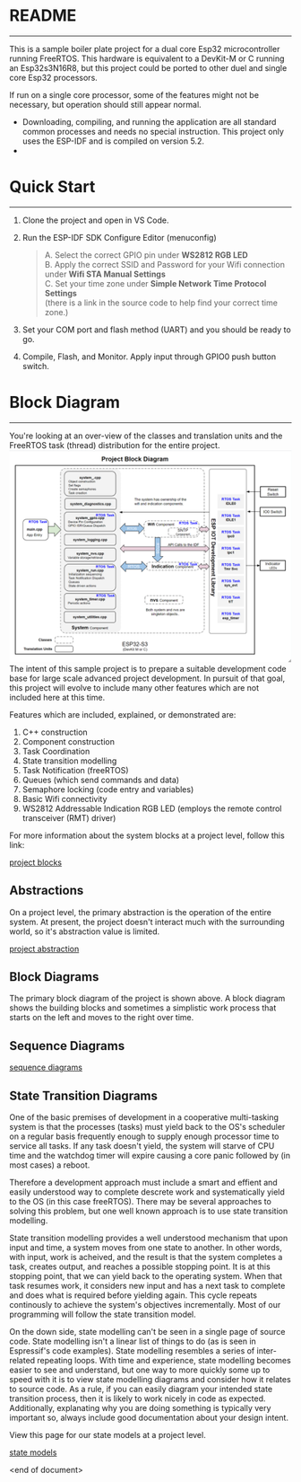 # README
---
This is a sample boiler plate project for a dual core Esp32 microcontroller running FreeRTOS.  This hardware is equivalent to a DevKit-M or C running an Esp32s3N16R8, but this project could be ported to other duel and single core Esp32 processors.

If run on a single core processor, some of the features might not be necessary, but operation should still appear normal.

* Downloading, compiling, and running the application are all standard common processes and needs no special instruction.  This project only uses the ESP-IDF and is compiled on version 5.2.
* 
# Quick Start
---
1) Clone the project and open in VS Code.  
2) Run the ESP-IDF SDK Configure Editor (menuconfig)  

    >A. Select the correct GPIO pin under **WS2812 RGB LED**  
    >B. Apply the correct SSID and Password for your Wifi connection under **Wifi STA Manual Settings**  
    >C. Set your time zone under **Simple Network Time Protocol Settings**  
        (there is a link in the source code to help find your correct time zone.)  

3) Set your COM port and flash method (UART) and you should be ready to go.  
4) Compile, Flash, and Monitor.  Apply input through GPIO0 push button switch.  

# Block Diagram
---
You're looking at an over-view of the classes and translation units and the FreeRTOS task (thread) distribution for the entire project.  
![system_block](./docs/images/project_block.png)  
The intent of this sample project is to prepare a suitable development code base for large scale advanced project development.  In pursuit of that goal, this project will evolve to include many other features which are not included here at this time.

Features which are included, explained, or demonstrated are:
1. C++ construction
2. Component construction
3. Task Coordination
4. State transition modelling
5. Task Notification (freeRTOS)
6. Queues (which send commands and data)
7. Semaphore locking (code entry and variables)
8. Basic Wifi connectivity
9. WS2812 Addressable Indication RGB LED (employs the remote control transceiver (RMT) driver)

For more information about the system blocks at a project level, follow this link:

[project blocks](./docs/project_blocks.md)


## Abstractions
On a project level, the primary abstraction is the operation of the entire system.  At present, the project doesn't interact much with the surrounding world, so it's abstraction value is limited.

[project abstraction](./docs/project_abstractions.md)


## Block Diagrams
The primary block diagram of the project is shown above.  A block diagram shows the building blocks and sometimes a simplistic work process that starts on the left and moves to the right over time.

## Sequence Diagrams

[sequence diagrams](./docs/project_sequences.md)


## State Transition Diagrams
One of the basic premises of development in a cooperative multi-tasking system is that the processes (tasks) must yield back to the OS's scheduler on a regular basis frequently enough to supply enough processor time to service all tasks.   If any task doesn't yield, the system will starve of CPU time and the watchdog timer will expire causing a core panic followed by (in most cases) a reboot.

Therefore a development approach must include a smart and effient and easily understood way to complete descrete work and systematically yield to the OS (in this case freeRTOS).  There may be several approaches to solving this problem, but one well known approach is to use state transition modelling.

State transition modelling provides a well understood mechanism that upon input and time, a system moves from one state to another. In other words, with input, work is acheived, and the result is that the system completes a task, creates output, and reaches a possible stopping point.   It is at this stopping point, that we can yield back to the operating system.  When that task resumes work, it considers new input and has a next task to complete and does what is required before yielding again.  This cycle repeats continously to achieve the system's objectives incrementally.  Most of our programming will follow the state transition model.

On the down side, state modelling can't be seen in a single page of source code.  State modelling isn't a linear list of things to do (as is seen in Espressif's code examples).  State modelling resembles a series of inter-related repeating loops.  With time and experience, state modelling becomes easier to see and understand, but one way to more quickly some up to speed with it is to view state modelling diagrams and consider how it relates to source code.  As a rule, if you can easily diagram your intended state transition process, then it is likely to work nicely in code as expected.   Additionally, explanating why you are doing something is typically very important so, always include good documentation about your design intent.

View this page for our state models at a project level.

[state models](./docs/project_state_models.md)

\<end of document>